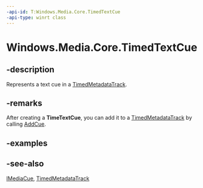 ```yaml
---
-api-id: T:Windows.Media.Core.TimedTextCue
-api-type: winrt class
---
```


<!-- Class syntax.
public class TimedTextCue : Windows.Media.Core.IMediaCue, Windows.Media.Core.ITimedTextCue
-->

# Windows.Media.Core.TimedTextCue

## -description
Represents a text cue in a [TimedMetadataTrack](timedmetadatatrack.md).

## -remarks
After creating a **TimeTextCue**, you can add it to a [TimedMetadataTrack](timedmetadatatrack.md) by calling [AddCue](timedmetadatatrack_addcue_1989081881.md).

## -examples

## -see-also
[IMediaCue](imediacue.md), [TimedMetadataTrack](timedmetadatatrack.md)